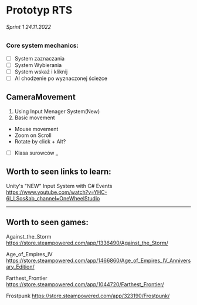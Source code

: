# Prototyp RTS

###### Sprint 1 24.11.2022

### Core system mechanics:

- [ ] System zaznaczania
- [ ] System Wybierania
- [ ] System wskaż i kliknij
- [ ] AI chodzenie po wyznaczonej ścieżce

## CameraMovement
1. Using Input Menager System(New)
2. Basic movement
  - Mouse movement
  - Zoom on Scroll
  - Rotate by click + Alt?




- [ ] Klasa surowców
_
## Worth to seen links to learn:
Unity's "NEW" Input System with C# Events
https://www.youtube.com/watch?v=YHC-6I_LSos&ab_channel=OneWheelStudio
___
## Worth to seen games:

Against_the_Storm
https://store.steampowered.com/app/1336490/Against_the_Storm/

Age_of_Empires_IV
https://store.steampowered.com/app/1466860/Age_of_Empires_IV_Anniversary_Edition/

Farthest_Frontier
https://store.steampowered.com/app/1044720/Farthest_Frontier/

Frostpunk
https://store.steampowered.com/app/323190/Frostpunk/
